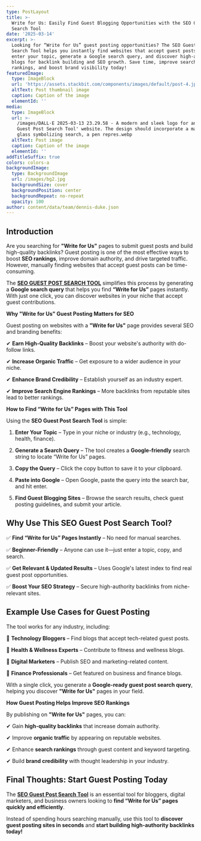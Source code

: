 ```yaml
---
type: PostLayout
title: >-
  Write for Us: Easily Find Guest Blogging Opportunities with the SEO Guest Post
  Search Tool
date: '2025-03-14'
excerpt: >-
  Looking for “Write for Us” guest posting opportunities? The SEO Guest Post
  Search Tool helps you instantly find websites that accept guest posts. Simply
  enter your topic, generate a Google search query, and discover high-authority
  blogs for backlink building and SEO growth. Save time, improve search
  rankings, and boost brand visibility today!
featuredImage:
  type: ImageBlock
  url: 'https://assets.stackbit.com/components/images/default/post-4.jpeg'
  altText: Post thumbnail image
  caption: Caption of the image
  elementId: ''
media:
  type: ImageBlock
  url: >-
    /images/DALL·E 2025-03-13 23.29.58 - A modern and sleek logo for an 'SEO
    Guest Post Search Tool' website. The design should incorporate a magnifying
    glass symbolizing search, a pen repres.webp
  altText: Post image
  caption: Caption of the image
  elementId: ''
addTitleSuffix: true
colors: colors-a
backgroundImage:
  type: BackgroundImage
  url: /images/bg2.jpg
  backgroundSize: cover
  backgroundPosition: center
  backgroundRepeat: no-repeat
  opacity: 100
author: content/data/team/dennis-duke.json
---
```

## **Introduction**

Are you searching for **"Write for Us"** pages to submit guest posts and build high-quality backlinks? Guest posting is one of the most effective ways to boost **SEO rankings**, improve domain authority, and drive targeted traffic. However, manually finding websites that accept guest posts can be time-consuming.



The [**SEO GUEST POST SEARCH TOOL**](https://dennis8175.wixstudio.com/guest-post-search) simplifies this process by generating a **Google search query** that helps you find **“Write for Us”** pages instantly. With just one click, you can discover websites in your niche that accept guest contributions.

**Why "Write for Us" Guest Posting Matters for SEO**

Guest posting on websites with a **"Write for Us"** page provides several SEO and branding benefits:

✔ **Earn High-Quality Backlinks** – Boost your website's authority with do-follow links.

✔ **Increase Organic Traffic** – Get exposure to a wider audience in your niche.

✔ **Enhance Brand Credibility** – Establish yourself as an industry expert.

✔ **Improve Search Engine Rankings** – More backlinks from reputable sites lead to better rankings.


**How to Find “Write for Us” Pages with This Tool**

Using the **SEO Guest Post Search Tool** is simple:

1.  **Enter Your Topic** – Type in your niche or industry (e.g., technology, health, finance).

2.  **Generate a Search Query** – The tool creates a **Google-friendly** search string to locate “Write for Us” pages.

3.  **Copy the Query** – Click the copy button to save it to your clipboard.

4.  **Paste into Google** – Open Google, paste the query into the search bar, and hit enter.

5.  **Find Guest Blogging Sites** – Browse the search results, check guest posting guidelines, and submit your article.

## **Why Use This SEO Guest Post Search Tool?**

✅ **Find “Write for Us” Pages Instantly** – No need for manual searches.

✅ **Beginner-Friendly** – Anyone can use it—just enter a topic, copy, and search.

✅ **Get Relevant & Updated Results** – Uses Google's latest index to find real guest post opportunities.

✅ **Boost Your SEO Strategy** – Secure high-authority backlinks from niche-relevant sites.

## **Example Use Cases for Guest Posting**

The tool works for any industry, including:

🔹 **Technology Bloggers** – Find blogs that accept tech-related guest posts.

🔹 **Health & Wellness Experts** – Contribute to fitness and wellness blogs.

🔹 **Digital Marketers** – Publish SEO and marketing-related content.

🔹 **Finance Professionals** – Get featured on business and finance blogs.

With a single click, you generate a **Google-ready guest post search query**, helping you discover **"Write for Us"** pages in your field.


**How Guest Posting Helps Improve SEO Rankings**

By publishing on **"Write for Us"** pages, you can:

✔ Gain **high-quality backlinks** that increase domain authority.

✔ Improve **organic traffic** by appearing on reputable websites.

✔ Enhance **search rankings** through guest content and keyword targeting.

✔ Build **brand credibility** with thought leadership in your industry.


**Final Thoughts: Start Guest Posting Today**
---------------------------------------------

The [**SEO Guest Post Search Tool**](https://dennis8175.wixstudio.com/guest-post-search) is an essential tool for bloggers, digital marketers, and business owners looking to **find “Write for Us” pages quickly and efficiently**.

Instead of spending hours searching manually, use this tool to **discover guest posting sites in seconds** and **start building high-authority backlinks today!**














